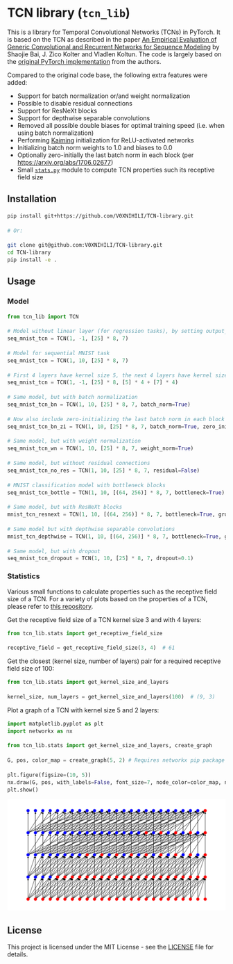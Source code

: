 # TCN library (`tcn_lib`)

This is a library for Temporal Convolutional Networks (TCNs) in PyTorch. It is based on the TCN as described in the paper [An Empirical Evaluation of Generic Convolutional and Recurrent Networks for Sequence Modeling](https://arxiv.org/abs/1803.01271) by Shaojie Bai, J. Zico Kolter and Vladlen Koltun. The code is largely based on the [original PyTorch implementation](https://github.com/locuslab/TCN) from the authors.

Compared to the original code base, the following extra features were added:

- Support for batch normalization or/and weight normalization
- Possible to disable residual connections
- Support for ResNeXt blocks
- Support for depthwise separable convolutions
- Removed all possible double biases for optimal training speed (i.e. when using batch normalization)
- Performing [Kaiming](https://pytorch.org/docs/stable/nn.init.html#torch.nn.init.kaiming_uniform_) initialization for ReLU-activated networks
- Initializing batch norm weights to 1.0 and biases to 0.0
- Optionally zero-initially the last batch norm in each block (per https://arxiv.org/abs/1706.02677)
- Small [`stats.py`](src/tcn_lib/stats.py) module to compute TCN properties such its receptive field size

## Installation

```bash
pip install git+https://github.com/V0XNIHILI/TCN-library.git

# Or:

git clone git@github.com:V0XNIHILI/TCN-library.git
cd TCN-library
pip install -e .
```

## Usage

### Model

```python
from tcn_lib import TCN

# Model without linear layer (for regression tasks), by setting output_size to -1
seq_mnist_tcn = TCN(1, -1, [25] * 8, 7)

# Model for sequential MNIST task
seq_mnist_tcn = TCN(1, 10, [25] * 8, 7)

# First 4 layers have kernel size 5, the next 4 layers have kernel size 7
seq_mnist_tcn = TCN(1, -1, [25] * 8, [5] * 4 + [7] * 4)

# Same model, but with batch normalization
seq_mnist_tcn_bn = TCN(1, 10, [25] * 8, 7, batch_norm=True)

# Now also include zero-initializing the last batch norm in each block
seq_mnist_tcn_bn_zi = TCN(1, 10, [25] * 8, 7, batch_norm=True, zero_init_residual=True)

# Same model, but with weight normalization
seq_mnist_tcn_wn = TCN(1, 10, [25] * 8, 7, weight_norm=True)

# Same model, but without residual connections
seq_mnist_tcn_no_res = TCN(1, 10, [25] * 8, 7, residual=False)

# MNIST classification model with bottleneck blocks
seq_mnist_tcn_bottle = TCN(1, 10, [(64, 256)] * 8, 7, bottleneck=True)

# Same model, but with ResNeXt blocks
mnist_tcn_resnext = TCN(1, 10, [(64, 256)] * 8, 7, bottleneck=True, groups=32)

# Same model but with depthwise separable convolutions
mnist_tcn_depthwise = TCN(1, 10, [(64, 256)] * 8, 7, bottleneck=True, groups=-1)

# Same model, but with dropout
seq_mnist_tcn_dropout = TCN(1, 10, [25] * 8, 7, dropout=0.1)
```

### Statistics

Various small functions to calculate properties such as the receptive field size of a TCN. For a variety of plots based on the properties of a TCN, please refer to [this repository](https://github.com/V0XNIHILI/msc-thesis-plots).

Get the receptive field size of a TCN kernel size 3 and with 4 layers:

```python
from tcn_lib.stats import get_receptive_field_size

receptive_field = get_receptive_field_size(3, 4)  # 61
```

Get the closest (kernel size, number of layers) pair for a required receptive field size of 100:

```python
from tcn_lib.stats import get_kernel_size_and_layers

kernel_size, num_layers = get_kernel_size_and_layers(100)  # (9, 3)
```

Plot a graph of a TCN with kernel size 5 and 2 layers:

```python
import matplotlib.pyplot as plt
import networkx as nx

from tcn_lib.stats import get_kernel_size_and_layers, create_graph

G, pos, color_map = create_graph(5, 2) # Requires networkx pip package installed

plt.figure(figsize=(10, 5))
nx.draw(G, pos, with_labels=False, font_size=7, node_color=color_map, node_size=90) 
plt.show()
```

![Graph of a TCN with kernel size 5 and 2 layers](docs/img/tcn_k5_l2.png)

## License

This project is licensed under the MIT License - see the [LICENSE](LICENSE) file for details.
